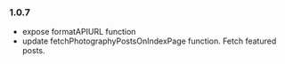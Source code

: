 ### 1.0.7
- expose formatAPIURL function 
- update fetchPhotographyPostsOnIndexPage function. Fetch featured posts. 
